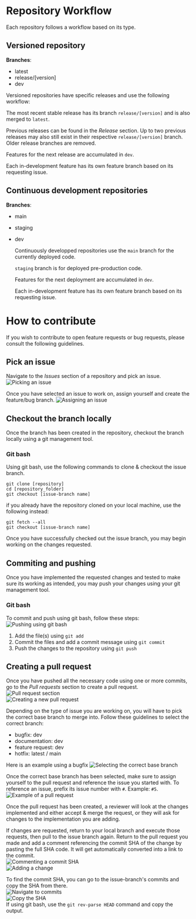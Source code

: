 # Repository Workflow

Each repository follows a workflow based on its type.

## Versioned repository

**Branches**:
* latest
* release/[version]
* dev

Versioned repositories have specific releases and use the following workflow:

The most recent stable release has its branch ``release/[version]`` and is also merged to ``latest``.

Previous releases can be found in the *Release* section. Up to two previous releases may also still exist in their respective ``release/[version]`` branch.  
Older release branches are removed.

Features for the next release are accumulated in ``dev``.

Each in-development feature has its own feature branch based on its requesting issue.

## Continuous development repositories

**Branches**:
* main
* staging
* dev

  Continuously developped repositories use the ``main`` branch for the currently deployed code.

  ``staging`` branch is for deployed pre-production code.

  Features for the next deployment are accumulated in ``dev``.

  Each in-development feature has its own feature branch based on its requesting issue.

# How to contribute

If you wish to contribute to open feature requests or bug requests, please consult the following guidelines.

## Pick an issue

Navigate to the *Issues* section of a repository and pick an issue.
![Picking an issue](./.github/profile/readme/picking_issue.png?raw=true)

Once you have selected an issue to work on, assign yourself and create the feature/bug branch.
![Assigning an issue](./.github/profile/readme/assigning_issue.png?raw=true)

## Checkout the branch locally

Once the branch has been created in the repository, checkout the branch locally using a git management tool.

### Git bash

Using git bash, use the following commands to clone & checkout the issue branch.
```
git clone [repository]
cd [repository_folder]
git checkout [issue-branch name]
```

if you already have the repository cloned on your local machine, use the following instead:
```
git fetch --all
git checkout [issue-branch name]
```

Once you have successfully checked out the issue branch, you may begin working on the changes requested.

## Commiting and pushing

Once you have implemented the requested changes and tested to make sure its working as intended, you may push your changes using your git management tool.

### Git bash

To commit and push using git bash, follow these steps:
![Pushing using git bash](./.github/profile/readme/pushing_using_git_bash.png?raw=true)
1. Add the file(s) using ``git add``
2. Commit the files and add a commit message using ``git commit``
3. Push the changes to the repository using ``git push``

## Creating a pull request

Once you have pushed all the necessary code using one or more commits, go to the *Pull requests* section to create a pull request.
![Pull request section](./.github/profile/readme/pull_request_section.png?raw=true)  
![Creating a new pull request](./.github/profile/readme/create_pr.png?raw=true)

Depending on the type of issue you are working on, you will have to pick the correct base branch to merge into.
Follow these guidelines to select the correct branch:
* bugfix: dev
* documentation: dev
* feature request: dev
* hotfix: latest / main

Here is an example using a bugfix
![Selecting the correct base branch](./.github/profile/readme/selecting_base_branch.png?raw=true)

Once the correct base branch has been selected, make sure to assign yourself to the pull request and reference the issue you started with. To reference an issue, prefix its issue number with `#`. Example: `#5`.  
![Example of a pull request](./.github/profile/readme/example_pr.png?raw=true)

Once the pull request has been created, a reviewer will look at the changes implemented and either accept & merge the request, or they will ask for changes to the implementation you are adding.

If changes are requested, return to your local branch and execute those requests, then pull to the issue branch again. Return to the pull request you made and add a comment referencing the commit SHA of the change by pasting the full SHA code. It will get automatically converted into a link to the commit.  
![Commenting a commit SHA](./.github/profile/readme/commenting_commit_sha.png?raw=true)  
![Adding a change](./.github/profile/readme/adding_change.png?raw=true)

To find the commit SHA, you can go to the issue-branch's commits and copy the SHA from there.  
![Navigate to commits](./.github/profile/readme/navigate_commits.png?raw=true)  
![Copy the SHA](./.github/profile/readme/copying_sha.png?raw=true)  
If using git bash, use the ``git rev-parse HEAD`` command and copy the output.

